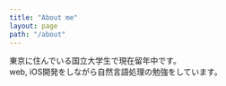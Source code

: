 ```yaml
---
title: "About me"
layout: page
path: "/about"
---
```


東京に住んでいる国立大学生で現在留年中です。    
web, iOS開発をしながら自然言語処理の勉強をしています。
